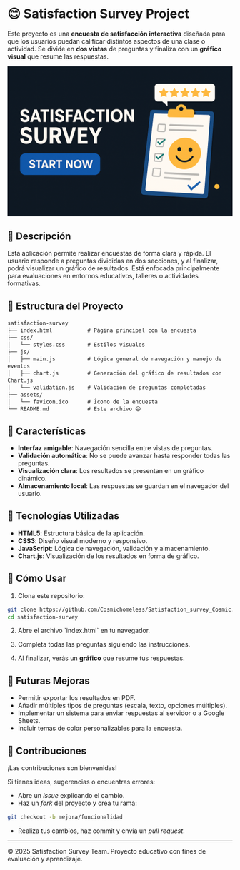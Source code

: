 
# 😊 Satisfaction Survey Project

Este proyecto es una **encuesta de satisfacción interactiva** diseñada para que los usuarios puedan calificar distintos aspectos de una clase o actividad. Se divide en **dos vistas** de preguntas y finaliza con un **gráfico visual** que resume las respuestas.

![Satisfaction Survey Banner](thumbnail.png)

## 📄 Descripción

Esta aplicación permite realizar encuestas de forma clara y rápida. El usuario responde a preguntas divididas en dos secciones, y al finalizar, podrá visualizar un gráfico de resultados. Está enfocada principalmente para evaluaciones en entornos educativos, talleres o actividades formativas.

## 🧩 Estructura del Proyecto

```
satisfaction-survey
├── index.html           # Página principal con la encuesta
├── css/
│   └── styles.css       # Estilos visuales
├── js/
│   ├── main.js          # Lógica general de navegación y manejo de eventos
│   ├── chart.js         # Generación del gráfico de resultados con Chart.js
│   └── validation.js    # Validación de preguntas completadas
├── assets/
│   └── favicon.ico      # Ícono de la encuesta
└── README.md            # Este archivo 😄
```

## 🚀 Características

- **Interfaz amigable**: Navegación sencilla entre vistas de preguntas.
- **Validación automática**: No se puede avanzar hasta responder todas las preguntas.
- **Visualización clara**: Los resultados se presentan en un gráfico dinámico.
- **Almacenamiento local**: Las respuestas se guardan en el navegador del usuario.

## 🔧 Tecnologías Utilizadas

- **HTML5**: Estructura básica de la aplicación.
- **CSS3**: Diseño visual moderno y responsivo.
- **JavaScript**: Lógica de navegación, validación y almacenamiento.
- **Chart.js**: Visualización de los resultados en forma de gráfico.

## 🌟 Cómo Usar

1. Clona este repositorio:

```bash
git clone https://github.com/Cosmichomeless/Satisfaction_survey_Cosmic.git
cd satisfaction-survey
```

2. Abre el archivo \`index.html\` en tu navegador.

3. Completa todas las preguntas siguiendo las instrucciones.

4. Al finalizar, verás un **gráfico** que resume tus respuestas.

## 🎯 Futuras Mejoras

- Permitir exportar los resultados en PDF.
- Añadir múltiples tipos de preguntas (escala, texto, opciones múltiples).
- Implementar un sistema para enviar respuestas al servidor o a Google Sheets.
- Incluir temas de color personalizables para la encuesta.

## 🤝 Contribuciones

¡Las contribuciones son bienvenidas!

Si tienes ideas, sugerencias o encuentras errores:

- Abre un *issue* explicando el cambio.
- Haz un *fork* del proyecto y crea tu rama:

```bash
git checkout -b mejora/funcionalidad
```

- Realiza tus cambios, haz commit y envía un *pull request*.

---

© 2025 Satisfaction Survey Team. Proyecto educativo con fines de evaluación y aprendizaje.
